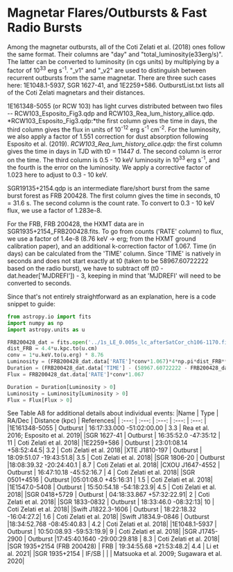 # Magnetar Flares/Outbursts & Fast Radio Bursts

Among the magnetar outbursts, all of the Coti Zelati et al. (2018) ones follow the same format. Their columns are "day" and "total_luminosity(e33erg/s)". The latter can be converted to luminosity (in cgs units) by multiplying by a factor of 10<sup>33</sup> erg s<sup>-1</sup>. "_v1" and "_v2" are used to distinguish between recurrent outbursts from the same magnetar. There are three such cases here: 1E1048.1-5937, SGR 1627-41, and 1E2259+586. OutburstList.txt lists all of the Coti Zelati magnetars and their distances.

<!--- 1900+14IFBurstForest.txt contains the total duration (s) and total flux (cgs; 1 - 10 kev) of the intermediate flares/short bursts from SGR 1900+14's 2006 burst forest. Since the flux is 1 - 10 keV --->

1E161348-5055 (or RCW 103) has light curves distributed between two files -- RCW103_Esposito_Fig3.qdp and RCW103_Rea_lum_history_allice.qdp. *RCW103_Esposito_Fig3.qdp:*the first column gives the time in days, the third column gives the flux in units of 10<sup>-12</sup> erg s<sup>-1</sup> cm<sup>-2</sup>. For the luminosity, we also apply a factor of 1.551 correction for dust absorption following Esposito et al. (2019). *RCW103_Rea_lum_history_alice.qdp:* the first column gives the time in days in TJD with t0 = 11447 d. The second column is error on the time. The third column is 0.5 - 10 keV luminosity in 10<sup>33</sup> erg s<sup>-1</sup>, and the fourth is the error on the luminosity. We apply a corrective factor of 1.023 here to adjust to 0.3 - 10 keV.

SGR19135+2154.qdp is an intermediate flare/short burst from the same burst forest as FRB 200428. The first column gives the time in seconds, t0 = 31.6 s. The second column is the count rate. To convert to 0.3 - 10 keV flux, we use a factor of 1.283e-8.

For the FRB, FRB 200428, the HXMT data are in SGR1935+2154_FRB200428.fits. To go from counts ('RATE' column) to flux, we use a factor of 1.4e-8 (8.76 keV -> erg; from the HXMT ground calibration paper), and an additional k-correction factor of 1.067. Time (in days) can be calculated from the 'TIME' column. Since 'TIME' is natively in seconds and does not start exactly at t0 (taken to be 58967.60722222 based on the radio burst), we have to subtract off (t0 - dat.header['MJDREFI']) - 3, keeping in mind that 'MJDREFI' will need to be converted to seconds.

Since that's not entirely straightforward as an explanation, here is a code snippet to guide:

```python
from astropy.io import fits
import numpy as np
import astropy.units as u

FRB200428_dat = fits.open('../1s_LE_0.005s_lc_afterSatCor_ch106-1170.fits')[1]
dist_FRB = 4.4*u.kpc.to(u.cm)
conv = 1*u.keV.to(u.erg) * 8.76
Luminosity = (FRB200428_dat.data['RATE']*conv*1.067)*4*np.pi*dist_FRB**2
Duration = (FRB200428_dat.data['TIME'] - (58967.60722222 - FRB200428_dat.header['MJDREFI'])*u.d.to(u.s) - 3)*u.s.to(u.d)
Flux = FRB200428_dat.data['RATE']*conv*1.067

Duration = Duration[Luminosity > 0]
Luminosity = Luminosity[Luminosity > 0]
Flux = Flux[Flux > 0]
```


See Table A8 for additional details about individual events:
|Name | Type | RA/Dec | Distance (kpc) | References|
| :---: | :---: | :---: | :---: | :---: |
|1E161348-5055 | Outburst | 16:17:33.000 -51:02:00.00 | 3.3 | Rea et al. 2016; Esposito et al. 2019|
|SGR 1627-41 | Outburst | 16:35:52.0 -47:35:12 | 11 | Coti Zelati et al. 2018|
|1E2259+586 | Outburst | 23:01:08.14 +58:52:44.5| 3.2 | Coti Zelati et al. 2018|
|XTE J1810-197 | Outburst | 18:09:51.07 -19:43:51.8| 3.5 | Coti Zelati et al. 2018|
|SGR 1806-20 | Outburst |18:08:39.32 -20:24:40.1 | 8.7 | Coti Zelati et al. 2018|
|CXOU J1647-4552 | Outburst | 16:47:10.18 -45:52:16.7 | 4 | Coti Zelati et al. 2018|
|SGR 0501+4516 | Outburst |05:01:08.0 +45:16:31 | 1.5 | Coti Zelati et al. 2018|
|1E1547.0-5408 | Outburst | 15:50:54.18 -54:18:23.9| 4.5 | Coti Zelati et al. 2018|
|SGR 0418+5729 | Outburst | 04:18:33.867 +57:32:22.91| 2 | Coti Zelati et al. 2018|
|SGR 1833-0832 | Outburst | 18:33:46.0 -08:32:13| 10 | Coti Zelati et al. 2018|
|Swift J1822.3-1606 | Outburst | 18:22:18.32 -16:04:27.2| 1.6 | Coti Zelati et al. 2018|
|Swift J1834.9-0846 | Outburst |18:34:52.768 -08:45:40.83 | 4.2 | Coti Zelati et al. 2018|
|1E1048.1-5937 | Outburst | 10:50:08.93 -59:53:19.9| 9 | Coti Zelati et al. 2018|
|SGR J1745-2900 | Outburst |17:45:40.1640 -29:00:29.818 | 8.3 | Coti Zelati et al. 2018|
|SGR 1935+2154 (FRB 200428) | FRB | 19:34:55.68 +21:53:48.2| 4.4 | Li et al. 2021|
|SGR 1935+2154 | IF/SB | | | Matsuoka et al. 2009; Sugawara et al. 2020|
